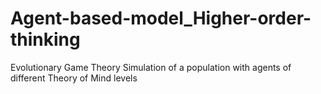 # Agent-based-model_Higher-order-thinking
Evolutionary Game Theory Simulation of a population with agents of different Theory of Mind levels
